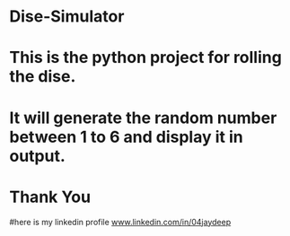 # Dise-Simulator
# This is the python project for rolling the dise.
# It will generate the random number between 1 to 6 and display it in output.
# Thank You

#here is my linkedin profile
www.linkedin.com/in/04jaydeep
